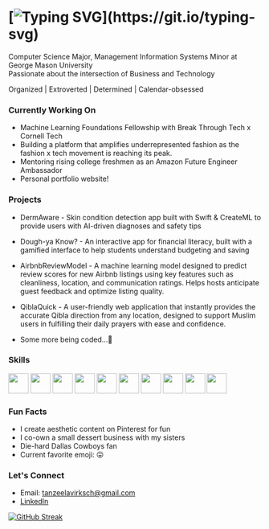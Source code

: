 # [![Typing SVG](https://readme-typing-svg.demolab.com?font=Fira+Code&weight=900&size=32&pause=1000&color=FFEB00&width=435&lines=Hi%2C+I'm+Tanzeela!)](https://git.io/typing-svg)

Computer Science Major, Management Information Systems Minor at George Mason University  
Passionate about the intersection of Business and Technology

Organized | Extroverted | Determined | Calendar-obsessed

### Currently Working On

- Machine Learning Foundations Fellowship with Break Through Tech x Cornell Tech
- Building a platform that amplifies underrepresented fashion as the fashion x tech movement is reaching its peak.
- Mentoring rising college freshmen as an Amazon Future Engineer Ambassador
- Personal portfolio website!

### Projects

- DermAware - Skin condition detection app built with Swift & CreateML to provide users with AI-driven diagnoses and safety tips

- Dough-ya Know? - An interactive app for financial literacy, built with a gamified interface to help students understand budgeting and saving

- AirbnbReviewModel - A machine learning model designed to predict review scores for new Airbnb listings using key features such as cleanliness, location, and communication ratings. Helps hosts anticipate guest feedback and optimize listing quality.

- QiblaQuick - A user-friendly web application that instantly provides the accurate Qibla direction from any location, designed to support Muslim users in fulfilling their daily prayers with ease and confidence.

- Some more being coded...🤫

### Skills

<p align="left">
<img src="https://cdn.jsdelivr.net/gh/devicons/devicon/icons/git/git-original.svg" width="40" />  
<img src="https://cdn.jsdelivr.net/gh/devicons/devicon/icons/html5/html5-original.svg" width="40" />  
<img src="https://cdn.jsdelivr.net/gh/devicons/devicon/icons/java/java-original.svg" width="40" />  
<img src="https://cdn.jsdelivr.net/gh/devicons/devicon/icons/javascript/javascript-original.svg" width="40" />  
<img src="https://cdn.jsdelivr.net/gh/devicons/devicon/icons/python/python-original.svg" width="40" />  
<img src="https://cdn.jsdelivr.net/gh/devicons/devicon/icons/react/react-original.svg" width="40" />  
<img src="https://cdn.jsdelivr.net/gh/devicons/devicon/icons/swift/swift-original.svg" width="40" />  
  <img src="https://cdn.jsdelivr.net/gh/devicons/devicon/icons/mysql/mysql-original.svg" width="40" />
  <img src="https://cdn.jsdelivr.net/gh/devicons/devicon/icons/r/r-original.svg" width="40" />
  <img src="https://cdn.jsdelivr.net/gh/devicons/devicon/icons/jupyter/jupyter-original.svg" width="40" />

### Fun Facts

- I create aesthetic content on Pinterest for fun  
- I co-own a small dessert business with my sisters
- Die-hard Dallas Cowboys fan
- Current favorite emoji: 😛

### Let's Connect

- Email: tanzeelavirksch@gmail.com  
- [LinkedIn](https://linkedin.com/in/tanzeelavirk)

[![GitHub Streak](https://streak-stats.demolab.com?user=tanzeelavirk&theme=javascript&hide_border=true&hide_current_streak=true)](https://git.io/streak-stats)
